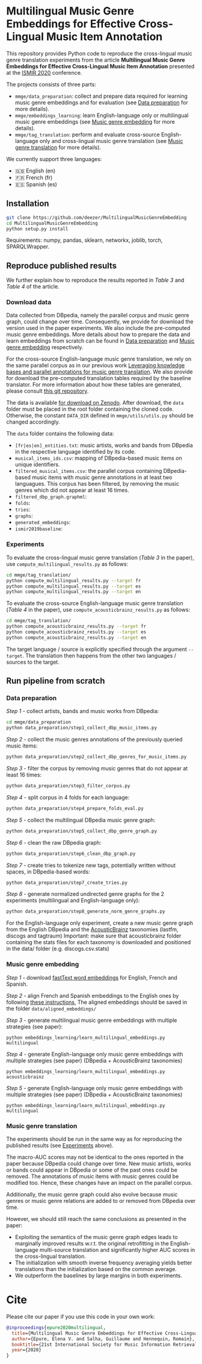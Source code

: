 # Multilingual Music Genre Embeddings for Effective Cross-Lingual Music Item Annotation

This repository provides Python code to reproduce the cross-lingual music genre translation experiments from the article **Multilingual Music Genre Embeddings for Effective Cross-Lingual Music Item Annotation** presented at the [ISMIR 2020](https://ismir.github.io/ISMIR2020/) conference.

The projects consists of three parts:
- `mmge/data_preparation`: collect and prepare data required for learning music genre embeddings and for evaluation (see [Data preparation](#data-preparation) for more details).
- `mmge/embeddings_learning`: learn English-language only or multilingual music genre embeddings (see [Music genre embedding](#music-genre-embedding) for more details).
- `mmge/tag_translation`: perform and evaluate cross-source English-language only and cross-lingual music genre translation (see [Music genre translation](#music-genre-translation) for more details).

We currently support three languages:
- :gb: English (en)
- :fr: French (fr)
- :es: Spanish (es)

## Installation

```bash
git clone https://github.com/deezer/MultilingualMusicGenreEmbedding
cd MultilingualMusicGenreEmbedding
python setup.py install
```

Requirements: numpy, pandas, sklearn, networkx, joblib, torch, SPARQLWrapper.

## Reproduce published results
We further explain how to reproduce the results reported in *Table 3* and *Table 4* of the article.

### Download data
Data collected from DBpedia, namely the parallel corpus and music genre graph, could change over time. Consequently, we provide for download the version used in the paper experiments. We also include the pre-computed music genre embeddings. More details about how to prepare the data and learn embeddings from scratch can be found in [Data preparation](#data-preparation) and [Music genre embedding](#music-genre-embedding) respectively.

For the cross-source English-language music genre translation, we rely on the same parallel corpus as in our previous work [Leveraging knowledge bases and parallel annotations for music genre translation](https://arxiv.org/abs/1907.08698). We also provide for download the pre-computed translation tables required by the baseline translator. For more information about how these tables are generated, please consult [this git repository](https://github.com/deezer/MusicGenreTranslation).

The data is available [for download on Zenodo](). After download, the `data` folder must be placed in the root folder containing the cloned code. Otherwise, the constant `DATA_DIR` defined in `mmge/utils/utils.py` should be changed accordingly.

The `data` folder contains the following data:
- `[fr|es|en]_entities.txt`: music artists, works and bands from DBpedia in the respective language identified by its code.
- `musical_items_ids.csv`: mapping of DBpedia-based music items on unique identifiers.
- `filtered_musical_items.csv`: the parallel corpus containing DBpedia-based music items with music genre annotations in at least two languagues. This corpus has been filtered, by removing the music genres which did not appear at least 16 times.
- `filtered_dbp_graph.graphml`:
- `folds`:
- `tries`:
- `graphs`:
- `generated_embeddings`:
- `ismir2019baseline`:

### Experiments

To evaluate the cross-lingual music genre translation (*Table 3* in the paper), use `compute_multilingual_results.py` as follows:
```bash
cd mmge/tag_translation/
python compute_multilingual_results.py --target fr
python compute_multilingual_results.py --target es
python compute_multilingual_results.py --target en
```

To evaluate the cross-source English-language music genre translation (*Table 4* in the paper), use `compute_acousticbrainz_results.py` as follows:
```bash
cd mmge/tag_translation/
python compute_acousticbrainz_results.py --target fr
python compute_acousticbrainz_results.py --target es
python compute_acousticbrainz_results.py --target en
```

The target language / source is explicitly specified through the argument `--target`. The translation then happens from the other two languages / sources to the target.

## Run pipeline from scratch

### Data preparation

*Step 1* - collect artists, bands and music works from DBpedia:
```bash
cd mmge/data_preparation
python data_preparation/step1_collect_dbp_music_items.py
```

*Step 2* - collect the music genres annotations of the previously queried music items:
```bash
python data_preparation/step2_collect_dbp_genres_for_music_items.py
```

*Step 3* - filter the corpus by removing music genres that do not appear at least 16 times:
```bash
python data_preparation/step3_filter_corpus.py
```

*Step 4* - split corpus in 4 folds for each language:
```bash
python data_preparation/step4_prepare_folds_eval.py
```

*Step 5* - collect the multilingual DBpedia music genre graph:
```bash
python data_preparation/step5_collect_dbp_genre_graph.py
```

*Step 6* - clean the raw DBpedia graph:
```bash
python data_preparation/step6_clean_dbp_graph.py
```

*Step 7* - create tries to tokenize new tags, potentially written without spaces, in DBpedia-based words:
```bash
python data_preparation/step7_create_tries.py
```

*Step 8* - generate normalized undirected genre graphs for the 2 experiments (multilingual and English-language only):
```bash
python data_preparation/step8_generate_norm_genre_graphs.py
```
For the English-language only experiment, create a new music genre graph from the English DBpedia and the [AcousticBrainz](https://multimediaeval.github.io/2018-AcousticBrainz-Genre-Task/) taxonomies (lastfm, discogs and tagtraum)
Important: make sure that acousticbrainz folder containing the stats files for each taxonomy is downloaded and positioned in the data/ folder (e.g. discogs.csv.stats)

### Music genre embedding

*Step 1* - download [fastText word embeddings](https://fasttext.cc/docs/en/crawl-vectors.html) for English, French and Spanish.

*Step 2* - align French and Spanish embeddings to the English ones by following [these instructions](https://github.com/facebookresearch/fastText/tree/master/alignment),
The aligned embeddings should be saved in the folder `data/aligned_embeddings/`

*Step 3* - generate multilingual music genre embeddings with multiple strategies (see paper):
```
python embeddings_learning/learn_multilingual_embeddings.py multilingual
```

*Step 4* - generate English-language only music genre embeddings with multiple strategies (see paper)
(DBpedia + AcousticBrainz taxonomies)
```
python embeddings_learning/learn_multilingual_embeddings.py acousticbrainz
```

*Step 5* - generate English-language only music genre embeddings with multiple strategies (see paper)
(DBpedia + AcousticBrainz taxonomies)
```
python embeddings_learning/learn_multilingual_embeddings.py multilingual
```

### Music genre translation

The experiments should be run in the same way as for reproducing the published results (see [Experiments](#experiments) above).

The macro-AUC scores may not be identical to the ones reported in the paper because DBpedia could change over time. New music artists, works or bands could appear in DBpedia or some of the past ones could be removed. The annotations of music items with music genres could be modified too. Hence, these changes have an impact on the parallel corpus.

Additionally, the music genre graph could also evolve because music genres or music genre relations are added to or removed from DBpedia over time.

However, we should still reach the same conclusions as presented in the paper:
- Exploiting the semantics of the music genre graph edges leads to marginally improved results w.r.t. the
original retrofitting in the English-language multi-source translation and significantly higher AUC scores in the
cross-lingual translation.
- The initialization with smooth inverse frequency averaging yields better translations than the initialization based on the common average.
- We outperform the baselines by large margins in both experiments.

# Cite

Please cite our paper if you use this code in your own work:

```BibTeX
@inproceedings{epure2020multilingual,
  title={Multilingual Music Genre Embeddings for Effective Cross-Lingual Music Item Annotation},
  author={Epure, Elena V. and Salha, Guillaume and Hennequin, Romain},
  booktitle={21st International Society for Music Information Retrieval Conference (ISMIR)},
  year={2020}
}
```
